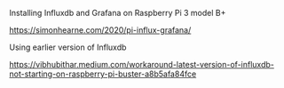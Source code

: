 Installing Influxdb and Grafana on Raspberry Pi 3 model B+

https://simonhearne.com/2020/pi-influx-grafana/

Using earlier version of Influxdb

https://vibhubithar.medium.com/workaround-latest-version-of-influxdb-not-starting-on-raspberry-pi-buster-a8b5afa84fce

